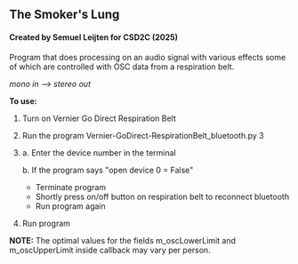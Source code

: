 
## The Smoker's Lung
#### Created by Semuel Leijten for CSD2C (2025)

   Program that does processing on an audio signal with various effects some of which
   are controlled with OSC data from a respiration belt.

_mono in --> stereo out_

   **To use:**
   1.  Turn on Vernier Go Direct Respiration Belt
   2.  Run the program Vernier-GoDirect-RespirationBelt_bluetooth.py
   3
3.  a. Enter the device number in the terminal

    b. If the program says "open device 0 = False"
       - Terminate program
       - Shortly press on/off button on respiration belt to reconnect bluetooth
       - Run program again
   4.  Run program

**NOTE:** The optimal values for the fields m_oscLowerLimit and m_oscUpperLimit inside callback may vary per person.
